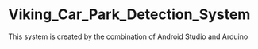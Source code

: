 # Viking_Car_Park_Detection_System
This system is created by the combination of Android Studio and Arduino
